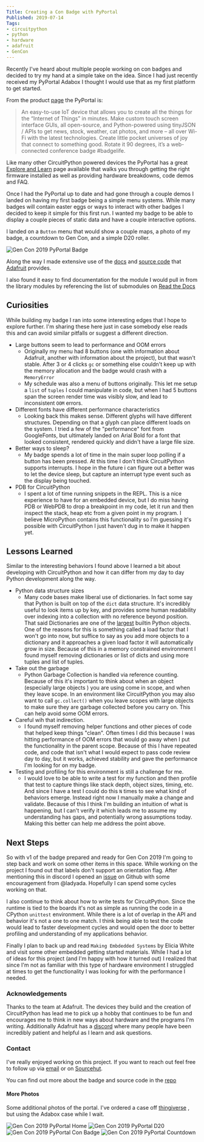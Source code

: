 ```yaml
---
Title: Creating a Con Badge with PyPortal
Published: 2019-07-14
Tags:
- circuitpython
- python
- hardware
- adafruit
- GenCon
---
```


Recently I've heard about multiple people working on con badges and decided to
try my hand at a simple take on the idea. Since I had just recently received my
PyPortal Adabox I thought I would use that as my first platform to get started.

From the product [page](https://www.adafruit.com/product/4116) the PyPortal is:

> An easy-to-use IoT device that allows you to create all the things for the
> “Internet of Things” in minutes. Make custom touch screen interface GUIs,
> all open-source, and Python-powered using tinyJSON / APIs to get news, stock,
> weather, cat photos, and more – all over Wi-Fi with the latest technologies.
> Create little pocket universes of joy that connect to something good. Rotate
> it 90 degrees, it’s a web-connected conference badge #badgelife.

Like many other CircuitPython powered devices the PyPortal has a great
[Explore and Learn](https://learn.adafruit.com/adafruit-pyportal) page
available that walks you through getting the right firmware installed as well
as providing hardware breakdowns, code demos and FAQ.

Once I had the PyPortal up to date and had gone through a couple demos I landed
on having my first badge being a simple menu systems. While many badges will
contain easter eggs or ways to interact with other badges I decided to keep it
simple for this first run. I wanted my badge to be able to display a couple
pieces of static data and have a couple interactive options.

I landed on a `Button` menu that would show a couple maps, a photo of my
badge, a countdown to Gen Con, and a simple D20 roller.

![Gen Con 2019 PyPortal Badge](/images/con-portal.jpg "Gen Con 2019 PyPortal Badge")

Along the way I made extensive use of the
[docs](https://circuitpython.readthedocs.io/en/latest/) and
[source code](https://github.com/adafruit) that
[Adafruit](https://www.adafruit.com/) provides.

I also found it easy to find documentation for the module I would pull in from
the library modules by referencing the list of submodules on
[Read the Docs](https://readthedocs.org/projects/circuitpython/)

## Curiosities

While building my badge I ran into some interesting edges that I hope to
explore further. I'm sharing these here just in case somebody else reads this
and can avoid similar pitfalls or suggest a different direction.

- Large buttons seem to lead to performance and OOM errors
  - Originally my menu had 8 buttons (one with information about Adafruit,
  another with information about the project), but that wasn't stable.
  After 3 or 4 clicks `gc` or something else couldn't keep up with the
  memory allocation and the badge would crash with a `MemoryError`
  - My schedule was also a menu of buttons originally. This let me setup a
  `list` of `tuples` I could manipulate in code, but when I had 5 buttons
  span the screen render time was visibly slow, and lead to inconsistent
  `OOM` errors.
- Different fonts have different performance characteristics
  - Looking back this makes sense. Different glyphs will have different
  structures. Depending on that a glyph can place different loads on the
  system. I tried a few of the "performance" font from GoogleFonts, but
  ultimately landed on Arial Bold for a font that looked consistent,
  rendered quickly and didn't have a large file size.
- Better ways to sleep?
  - My badge spends a lot of time in the main super loop polling if a
  button has been pressed. At this time I don't think CircuitPython
  supports interrupts. I hope in the future i can figure out a better was to
  let the device sleep, but capture an interrupt type event such as the
  display being touched.
- PDB for CircuitPython
  - I spent a lot of time running snippets in the REPL. This is a nice
  experience to have for an embedded device, but I do miss having PDB or
  WebPDB to drop a breakpoint in my code, let it run and then inspect the
  stack, heap etc from a given point in my program. I believe MicroPython
  contains this functionality so I'm guessing it's possible with
  CircuitPython I just haven't dug in to make it happen yet.

## Lessons Learned

Similar to the interesting behaviors I found above I learned a bit about
developing with CircuitPython and how it can differ from my day to day Python
development along the way.

- Python data structure sizes
  - Many code bases make liberal use of dictionaries. In fact some say that
  Python is built on top of the `dict` data structure. It's incredibly useful
  to look items up by key, and provides some human readability over indexing
  into a collection with no reference beyond position. That said Dictionaries
  are one of the [largest](https://stackoverflow.com/questions/1331471/in-memory-size-of-a-python-structure/1331541#1331541)
  builtin Python objects. One of the reasons for this is something called a
  load factor that I won't go into now, but suffice to say as you add more
  objects to a dictionary and it approaches a given load factor it will
  automatically grow in size. Because of this in a memory constrained
  environment I found myself removing dictionaries or list of dicts and using
  more tuples and list of tuples.
- Take out the garbage
  - Python Garbage Collection is handled via reference counting. Because of
  this it's important to think about when an object (especially large objects
  ) you are using come in scope, and when they leave scope. In an environment
  like CircuitPython you may also want to call `gc.collect()` when you leave
  scopes with large objects to make sure they are garbage collected before
  you carry on. This can help avoid some OOM errors.
- Careful wih that indirection.
  - I found myself removing helper functions and other pieces of code that
  helped keep things "clean". Often times I  did this because I was hitting
  performance of OOM errors that would go away when I put the functionality
  in the parent scope. Because of this I have repeated code, and code that
  isn't what I would expect to pass code review day to day, but it works,
  achieved stability and gave the performance I'm looking for on my badge.
- Testing and profiling for this environment is still a challenge for me.
  - I would love to be able to write a test for my function and then profile
  that test to capture things like stack depth, object sizes, timing, etc.
  And since I have a test I could do this `N` times to see what kind of
  behaviors emerge. Instead right now I manually make a change and validate.
  Because of this I think I'm building an intuition of what is happening, but
  I can't verify it which leads me to assume my understanding has gaps, and
  potentially wrong assumptions today. Making this better can help me address
  the point above.

## Next Steps

So with v1 of the badge prepared and ready for Gen Con 2019 I'm going to step
back and work on some other items in this  space. While working on the project
I found out that labels don't support an orientation flag. After mentioning
this in discord I opened an [issue](https://github.com/adafruit/Adafruit_CircuitPython_Display_Button/issues/9)
on Github with some encouragement from @ladyada. Hopefully I can spend some
cycles working on that.

I also continue to think about how to write tests for CircuitPython. Since the
runtime is tied to the boards it's not as simple as running the code in a
CPython `unittest` environment. While there is a lot of overlap in the API and
behavior it's not a one to one match. I think being able to test the code would
lead to faster development cycles and would open the door to better profiling
and understanding of my applications behavior.

Finally I plan to back up and read `Making Embdedded Systems` by Elicia White
and visit some other embedded getting started materials. While I had a lot of
ideas for this project (and I'm happy with how it turned out) I realized that
since I'm not as familiar with this type of hardware environment I struggled at
times to get the functionality I was looking for with the performance I needed.

### Acknowledgements

Thanks to the team at Adafruit. The devices they build and the creation of
CircuitPython has lead me to pick up  a hobby that continues to be fun and
encourages me to think in new ways about hardware and the programs I'm writing.
Additionally Adafruit has a
[discord](https://blog.adafruit.com/2017/07/20/adafruit-is-on-discord-discordapp-adafruit-discord-adafruit/)
where many people have been incredibly patient and helpful as I learn and ask
questions.

### Contact

I've really enjoyed working on this project. If you want to reach out feel free
to follow up via [email](mailto:alexander@unexpextedeof.net) or on
[Sourcehut](https://git.sr.ht/%7En0mn0m/).

You can find out more about the badge and source code in the
[repo](https://git.sr.ht/~n0mn0m/gencon-portal)

#### More Photos

Some additional photos of the portal. I've ordered a case off
[thingiverse](https://www.thingiverse.com/search?q=pyportal&dwh=345d2cd0845a6f9)
, but using the Adabox case while I wait.

![Gen Con 2019 PyPortal Home](/images/con-portal-with-case-home.jpg)
![Gen Con 2019 PyPortal D20](/images/con-portal-with-case-d20.jpg)
![Gen Con 2019 PyPortal Con Badge](/images/con-portal-with-case-badge.jpg)
![Gen Con 2019 PyPortal Countdown](/images/con-portal-with-case-countdown.jpg)
